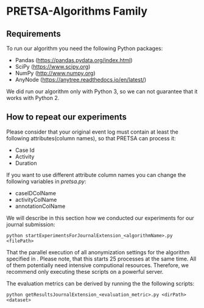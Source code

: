 # PRETSA-Algorithms Family

## Requirements
To run our algorithm you need the following Python packages:
- Pandas (https://pandas.pydata.org/index.html)
- SciPy (https://www.scipy.org)
- NumPy (http://www.numpy.org)
- AnyNode (https://anytree.readthedocs.io/en/latest/)

We did run our algorithm only with Python 3, so we can not guarantee that it works with Python 2.


## How to repeat our experiments


Please consider that your original event log must contain at least the following attributes(column names), so that PRETSA can process it:
- Case Id
- Activity
- Duration

If you want to use different attribute column names you can change the following variables in *pretsa.py*:
- caseIDColName
- activityColName
- annotationColName

We will describe in this section how we conducted our experiments for our journal submission:
```
python startExperimentsForJournalExtension_<algorithmName>.py <filePath>
```
That the parallel execution of all anonymization settings for the algorithm specified in <algorithmName>. Please note, that this starts 25 processes at the same time. All of them potentially need intensive computional resources. Therefore, we recommend only executing these scripts on a powerful server.
 
The evaluation metrics can be derived by running the the following scripts:
```
python getResultsJournalExtension_<evaluation_metric>.py <dirPath> <dataset> 
```
